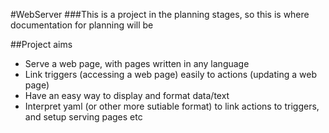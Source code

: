#WebServer
###This is a project in the planning stages, so this is where documentation for planning will be

##Project aims
- Serve a web page, with pages written in any language
- Link triggers (accessing a web page) easily to actions (updating a web page)
- Have an easy way to display and format data/text
- Interpret yaml (or other more sutiable format) to link actions to triggers, and setup serving pages etc
